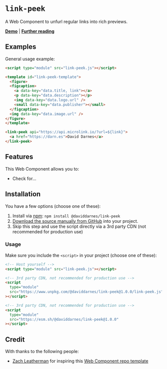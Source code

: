 # `link-peek`

A Web Component to unfurl regular links into rich previews.

**[Demo](https://daviddarnes.github.io/link-peek/demo.html)** | **[Further reading](https://darn.es/link-peek-web-component/)**

## Examples

General usage example:

```html
<script type="module" src="link-peek.js"></script>

<template id="link-peek-template">
  <figure>
  <figcaption>
    <a data-key="data.title, link"></a>
    <p data-key="data.description"></p>
    <img data-key="data.logo.url" />
    <small data-key="data.publisher"></small>
  </figcaption>
  <img data-key="data.image.url" />
</figure>
</template>

<link-peek api="https://api.microlink.io/?url=${link}">
  <a href="https://darn.es">David Darnes</a>
</link-peek>
```

## Features

This Web Component allows you to:

- Check for…

## Installation

You have a few options (choose one of these):

1. Install via [npm](https://www.npmjs.com/package/@daviddarnes/link-peek): `npm install @daviddarnes/link-peek`
1. [Download the source manually from GitHub](https://github.com/daviddarnes/link-peek/releases) into your project.
1. Skip this step and use the script directly via a 3rd party CDN (not recommended for production use)

### Usage

Make sure you include the `<script>` in your project (choose one of these):

```html
<!-- Host yourself -->
<script type="module" src="link-peek.js"></script>
```

```html
<!-- 3rd party CDN, not recommended for production use -->
<script
  type="module"
  src="https://www.unpkg.com/@daviddarnes/link-peek@1.0.0/link-peek.js"
></script>
```

```html
<!-- 3rd party CDN, not recommended for production use -->
<script
  type="module"
  src="https://esm.sh/@daviddarnes/link-peek@1.0.0"
></script>
```

## Credit

With thanks to the following people:

- [Zach Leatherman](https://zachleat.com) for inspiring this [Web Component repo template](https://github.com/daviddarnes/link-peek)
